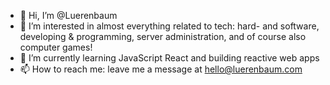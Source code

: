 - 👋 Hi, I’m @Luerenbaum
- 👀 I’m interested in almost everything related to tech: hard- and software, developing & programming, server administration, and of course also computer games!
- 🌱 I’m currently learning JavaScript React and building reactive web apps
- 📫 How to reach me: leave me a message at hello@luerenbaum.com

<!---
Luerenbaum/Luerenbaum is a ✨ special ✨ repository because its `README.md` (this file) appears on your GitHub profile.
You can click the Preview link to take a look at your changes.
--->
